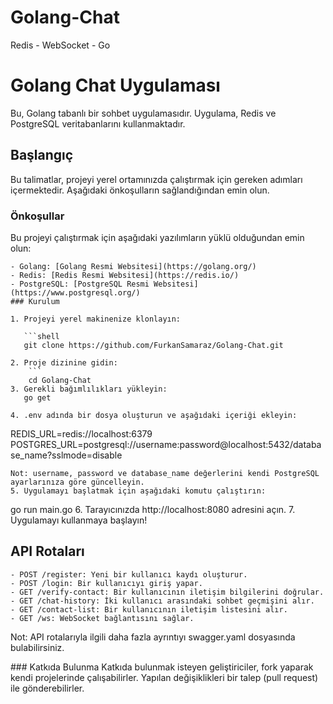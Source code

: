 # Golang-Chat
Redis - WebSocket - Go

# Golang Chat Uygulaması

Bu, Golang tabanlı bir sohbet uygulamasıdır. Uygulama, Redis ve PostgreSQL veritabanlarını kullanmaktadır.

## Başlangıç

Bu talimatlar, projeyi yerel ortamınızda çalıştırmak için gereken adımları içermektedir. Aşağıdaki önkoşulların sağlandığından emin olun.

### Önkoşullar

Bu projeyi çalıştırmak için aşağıdaki yazılımların yüklü olduğundan emin olun:
```
- Golang: [Golang Resmi Websitesi](https://golang.org/)
- Redis: [Redis Resmi Websitesi](https://redis.io/)
- PostgreSQL: [PostgreSQL Resmi Websitesi](https://www.postgresql.org/)
### Kurulum

1. Projeyi yerel makinenize klonlayın:

   ```shell
   git clone https://github.com/FurkanSamaraz/Golang-Chat.git
   
2. Proje dizinine gidin:
    ```
    cd Golang-Chat
3. Gerekli bağımlılıkları yükleyin:
   go get
   
4. .env adında bir dosya oluşturun ve aşağıdaki içeriği ekleyin:
   ```
   REDIS_URL=redis://localhost:6379
   POSTGRES_URL=postgresql://username:password@localhost:5432/database_name?sslmode=disable
   ```
   Not: username, password ve database_name değerlerini kendi PostgreSQL ayarlarınıza göre güncelleyin.
5. Uygulamayı başlatmak için aşağıdaki komutu çalıştırın:
   ```
   go run main.go
6. Tarayıcınızda http://localhost:8080 adresini açın.
7. Uygulamayı kullanmaya başlayın!

## API Rotaları
  ```
- POST /register: Yeni bir kullanıcı kaydı oluşturur.
- POST /login: Bir kullanıcıyı giriş yapar.
- GET /verify-contact: Bir kullanıcının iletişim bilgilerini doğrular.
- GET /chat-history: İki kullanıcı arasındaki sohbet geçmişini alır.
- GET /contact-list: Bir kullanıcının iletişim listesini alır.
- GET /ws: WebSocket bağlantısını sağlar.
  ```      
Not: API rotalarıyla ilgili daha fazla ayrıntıyı swagger.yaml dosyasında bulabilirsiniz.


### Katkıda Bulunma
Katkıda bulunmak isteyen geliştiriciler, fork yaparak kendi projelerinde çalışabilirler. Yapılan değişiklikleri bir talep (pull request) ile gönderebilirler.
   







